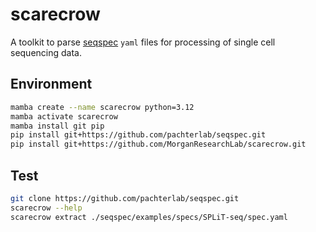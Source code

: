 # scarecrow

A toolkit to parse [seqspec](https://github.com/pachterlab/seqspec) `yaml` files for processing of single cell sequencing data.

## Environment
```bash
mamba create --name scarecrow python=3.12
mamba activate scarecrow
mamba install git pip
pip install git+https://github.com/pachterlab/seqspec.git
pip install git+https://github.com/MorganResearchLab/scarecrow.git
```

## Test
```bash
git clone https://github.com/pachterlab/seqspec.git
scarecrow --help
scarecrow extract ./seqspec/examples/specs/SPLiT-seq/spec.yaml
```